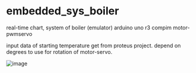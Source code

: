 # embedded_sys_boiler
 real-time chart, system of boiler (emulator) 
 arduino uno r3
 compim
 motor-pwmservo
 
 input data of starting temperature get from proteus project. depend on degrees to use for rotation of motor-servo.
 
![image](https://user-images.githubusercontent.com/25984324/145151968-b73c0daf-579d-4073-a0e5-f7b089492b06.png)
